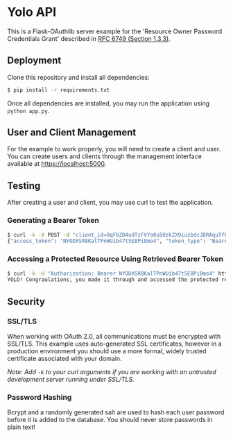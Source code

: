 # Yolo API

This is a Flask-OAuthlib server example for the 'Resource Owner Password Credentials Grant' described in [RFC 6749 (Section 1.3.3)](http://tools.ietf.org/html/rfc6749#section-1.3.3).

## Deployment

Clone this repository and install all dependencies:

```bash
$ pip install -r requirements.txt
```

Once all dependencies are installed, you may run the application using `python app.py`.

## User and Client Management

For the example to work properly, you will need to create a client and user. You can create users and clients through the management interface available at [https://localhost:5000](https://localhost:5000).

## Testing

After creating a user and client, you may use curl to test the application.



### Generating a Bearer Token

```bash
$ curl -k -X POST -d "client_id=9qFbZD4udTzFVYo0u5UzkZX9iuzbdcJDRAquTfRk&grant_type=password&username=jonas&password=pass" https://localhost:5000/oauth/token
{"access_token": "NYODXSR8KalTPnWUib47t5E8Pi8mo4", "token_type": "Bearer", "refresh_token": "s6L6OPL2bnKSRSbgQM3g0wbFkJB4ML", "scope": ""}
```

### Accessing a Protected Resource Using Retrieved Bearer Token

```bash
$ curl -k -H "Authorization: Bearer NYODXSR8KalTPnWUib47t5E8Pi8mo4" https://localhost:5000/yolo
YOLO! Congraulations, you made it through and accessed the protected resource!
```

## Security

### SSL/TLS
When working with OAuth 2.0, all communications must be encrypted with SSL/TLS. This example uses auto-generated SSL certificates, however in a production environment you should use a more formal, widely trusted certificate associated with your domain.

*Note: Add `-k` to your curl arguments if you are working with an untrusted development server running under SSL/TLS.*

### Password Hashing
Bcrypt and a randomly generated salt are used to hash each user password before it is added to the database. You should never store passwords in plain text! 

